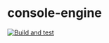 # console-engine


[![Build and test](https://github.com/stho01/console-engine/actions/workflows/build-and-test.yml/badge.svg)](https://github.com/stho01/console-engine/actions/workflows/build-and-test.yml)
